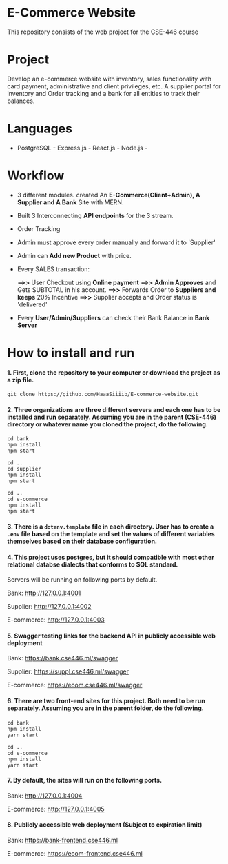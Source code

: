 # E-Commerce Website

This repository consists of the web project for the CSE-446 course

# Project
Develop an e-commerce website with inventory, sales functionality with card payment, administrative and client privileges, etc.
A supplier portal  for  inventory and Order tracking and a bank for all entities to track their balances. 

# Languages 

-  PostgreSQL - Express.js - React.js - Node.js -

# Workflow

- 3 different modules. created An **E-Commerce(Client+Admin), A Supplier and A Bank** Site with MERN. 
- Built 3 Interconnecting **API endpoints** for the 3 stream.

- Order Tracking 
- Admin must approve every order manually and forward it to 'Supplier'
- Admin can **Add new Product** with  price.
- Every SALES transaction: <br/>

   **==>>** User Checkout using **Online payment**
   **==>>** **Admin Approves** and Gets SUBTOTAL in his account.
   **==>>** Forwards Order to **Suppliers and keeps** 20% Incentive 
   **==>>** Supplier accepts and Order status is 'delivered' 
 
- Every **User/Admin/Suppliers** can check their Bank Balance in **Bank Server**

# How to install and run

#### 1. First, clone the repository to your computer or download the project as a zip file.

`git clone https://github.com/HaaaSiiiib/E-commerce-website.git`


#### 2. Three organizations are three different servers and each one has to be installed and run separately. Assuming you are in the parent (CSE-446) directory or whatever name you cloned the project, do the following.

```
cd bank
npm install
npm start

cd ..
cd supplier
npm install
npm start

cd ..
cd e-commerce
npm install
npm start
```

#### 3. There is a `dotenv.template` file in each directory. User has to create a `.env` file based on the template and set the values of different variables themselves based on their database configuration.

#### 4. This project uses postgres, but it should compatible with most other relational databse dialects that conforms to SQL standard.

Servers will be running on following ports by default.

Bank: http://127.0.0.1:4001

Supplier: http://127.0.0.1:4002

E-commerce: http://127.0.0.1:4003

#### 5. Swagger testing links for the backend API in publicly accessible web deployment

Bank: https://bank.cse446.ml/swagger

Supplier: https://suppl.cse446.ml/swagger

E-commerce: https://ecom.cse446.ml/swagger


#### 6.  There are two front-end sites for this project. Both need to be run separately. Assuming you are in the parent folder, do the following.

```
cd bank
npm install
yarn start

cd ..
cd e-commerce
npm install
yarn start
```

#### 7. By default, the sites will run on the following ports.

Bank: http://127.0.0.1:4004

E-commerce: http://127.0.0.1:4005

#### 8. Publicly accessible web deployment (Subject to expiration limit)

Bank: https://bank-frontend.cse446.ml

E-commerce: https://ecom-frontend.cse446.ml





